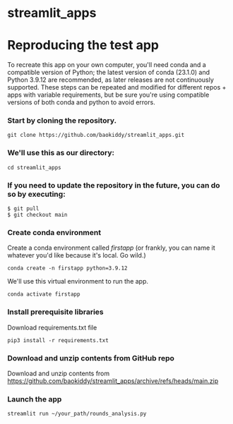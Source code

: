 # streamlit_apps

# Reproducing the test app
To recreate this app on your own computer, you'll need conda and a compatible version of Python; the latest version of conda (23.1.0) and Python 3.9.12 are recommended, as later releases are not continuously supported.  These steps can be repeated and modified for different repos + apps with variable requirements, but be sure you're using compatible versions of both conda and python to avoid errors.


### Start by cloning the repository.
```
git clone https://github.com/baokiddy/streamlit_apps.git
```
### We'll use this as our directory:
```
cd streamlit_apps
```
### If you need to update the repository in the future, you can do so by executing:
```
$ git pull
$ git checkout main
```
### Create conda environment
Create a conda environment called *firstapp* (or frankly, you can name it whatever you'd like because it's local. Go wild.)
```
conda create -n firstapp python=3.9.12
```
We'll use this virtual environment to run the app.
```
conda activate firstapp
```
### Install prerequisite libraries

Download requirements.txt file
```
pip3 install -r requirements.txt
```

###  Download and unzip contents from GitHub repo

Download and unzip contents from https://github.com/baokiddy/streamlit_apps/archive/refs/heads/main.zip

###  Launch the app

```
streamlit run ~/your_path/rounds_analysis.py
```
